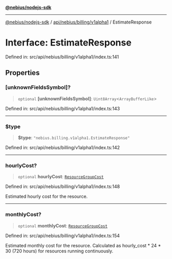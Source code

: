 [**@nebius/nodejs-sdk**](../../../../../README.md)

***

[@nebius/nodejs-sdk](../../../../../README.md) / [api/nebius/billing/v1alpha1](../README.md) / EstimateResponse

# Interface: EstimateResponse

Defined in: src/api/nebius/billing/v1alpha1/index.ts:141

## Properties

### \[unknownFieldsSymbol\]?

> `optional` **\[unknownFieldsSymbol\]**: `Uint8Array`\<`ArrayBufferLike`\>

Defined in: src/api/nebius/billing/v1alpha1/index.ts:143

***

### $type

> **$type**: `"nebius.billing.v1alpha1.EstimateResponse"`

Defined in: src/api/nebius/billing/v1alpha1/index.ts:142

***

### hourlyCost?

> `optional` **hourlyCost**: [`ResourceGroupCost`](ResourceGroupCost.md)

Defined in: src/api/nebius/billing/v1alpha1/index.ts:148

Estimated hourly cost for the resource.

***

### monthlyCost?

> `optional` **monthlyCost**: [`ResourceGroupCost`](ResourceGroupCost.md)

Defined in: src/api/nebius/billing/v1alpha1/index.ts:154

Estimated monthly cost for the resource.
 Calculated as hourly_cost * 24 * 30 (720 hours) for resources running continuously.
